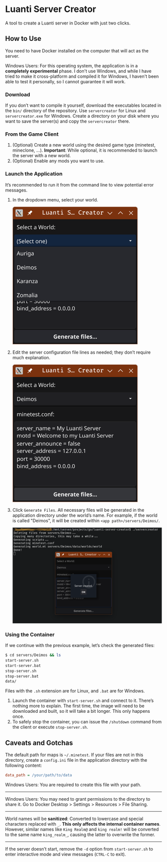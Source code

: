 # Luanti Server Creator

A tool to create a Luanti server in Docker with just two clicks.

## How to Use
You need to have Docker installed on the computer that will act as the server.

Windows Users: For this operating system, the application is in a **completely experimental** phase. I don't use Windows, and while I have tried to make it cross-platform and compiled it for Windows, I haven't been able to test it personally, so I cannot guarantee it will work.

### Download
If you don’t want to compile it yourself, download the executables located in the `bin/` directory of the repository. Use `servercreator` for Linux and `servercreator.exe` for Windows. Create a directory on your disk where you want to save the server(s) and copy the `servercreator` there.

### From the Game Client
1. (Optional) Create a new world using the desired game type (minetest, mineclone, ...). **Important**: While optional, it is recommended to launch the server with a new world.
2. (Optional) Enable any mods you want to use.

### Launch the Application
It’s recommended to run it from the command line to view potential error messages.

1. In the dropdown menu, select your world.

   ![](./screenshot-01.png "World selection")

2. Edit the server configuration file lines as needed; they don’t require much explanation.

   ![](./screenshot-02.png "Configuration")

3. Click `Generate Files`. All necessary files will be generated in the application directory under the world’s name. For example, if the world is called "Deimos", it will be created within `<app path>/servers/Deimos/`.

   ![](./screenshot-03.png "")

### Using the Container
If we continue with the previous example, let’s check the generated files:
```bash
$ cd servers/Deimos && ls
start-server.sh
start-server.bat
stop-server.sh
stop-server.bat
data/
```
Files with the `.sh` extension are for Linux, and `.bat` are for Windows.

1. Launch the container with `start-server.sh` and connect to it. There’s nothing more to explain. The first time, the image will need to be downloaded and built, so it will take a bit longer. This only happens once.
2. To safely stop the container, you can issue the `/shutdown` command from the client or execute `stop-server.sh`.

## Caveats and Gotchas

The default path for maps is `~/.minetest`. If your files are not in this directory, create a `config.ini` file in the application directory with the following content:
```ini
data_path = /your/path/to/data
```
Windows Users: You are required to create this file with your path.

***
Windows Users: You may need to grant permissions to the directory to share it. Go to Docker Desktop > Settings > Resources > File Sharing.
***

World names will be **sanitized**: Converted to lowercase and special characters replaced with `_`. **This only affects the internal container names**. However, similar names like `King Realm@` and `king realm!` will be converted to the same name `king_realm_`, causing the latter to overwrite the former.

***
If the server doesn’t start, remove the `-d` option from `start-server.sh` to enter interactive mode and view messages (`CTRL-C` to exit).
